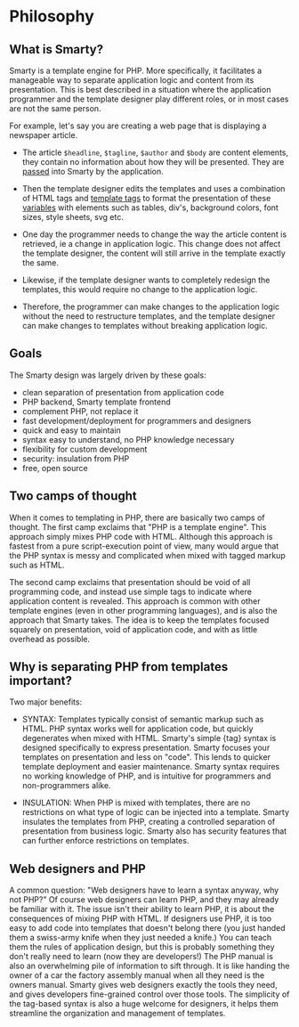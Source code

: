 # Philosophy

## What is Smarty?

Smarty is a template engine for PHP. More specifically, it facilitates a
manageable way to separate application logic and content from its
presentation. This is best described in a situation where the
application programmer and the template designer play different roles,
or in most cases are not the same person.

For example, let's say you are creating a web page that is displaying a
newspaper article.

-   The article `$headline`, `$tagline`, `$author` and `$body` are
    content elements, they contain no information about how they will be
    presented. They are [passed](getting-started.md#basic-usage) into Smarty by the
    application.

-   Then the template designer edits the templates and uses a
    combination of HTML tags and [template tags](designers/language-basic-syntax/language-syntax-tags.md)
    to format the presentation of these
    [variables](designers/language-basic-syntax/language-syntax-variables.md) with elements such as
    tables, div\'s, background colors, font sizes, style sheets, svg
    etc.

-   One day the programmer needs to change the way the article content
    is retrieved, ie a change in application logic. This change does not
    affect the template designer, the content will still arrive in the
    template exactly the same.

-   Likewise, if the template designer wants to completely redesign the
    templates, this would require no change to the application logic.

-   Therefore, the programmer can make changes to the application logic
    without the need to restructure templates, and the template designer
    can make changes to templates without breaking application logic.

## Goals

The Smarty design was largely driven by these goals:
-   clean separation of presentation from application code
-   PHP backend, Smarty template frontend
-   complement PHP, not replace it
-   fast development/deployment for programmers and designers
-   quick and easy to maintain
-   syntax easy to understand, no PHP knowledge necessary
-   flexibility for custom development
-   security: insulation from PHP
-   free, open source



## Two camps of thought

When it comes to templating in PHP, there are basically two camps of
thought. The first camp exclaims that \"PHP is a template engine\". This
approach simply mixes PHP code with HTML. Although this approach is
fastest from a pure script-execution point of view, many would argue
that the PHP syntax is messy and complicated when mixed with tagged
markup such as HTML.

The second camp exclaims that presentation should be void of all
programming code, and instead use simple tags to indicate where
application content is revealed. This approach is common with other
template engines (even in other programming languages), and is also the
approach that Smarty takes. The idea is to keep the templates focused
squarely on presentation, void of application code, and with as little
overhead as possible.

## Why is separating PHP from templates important?

Two major benefits:

-   SYNTAX: Templates typically consist of semantic markup such as HTML.
    PHP syntax works well for application code, but quickly degenerates
    when mixed with HTML. Smarty\'s simple {tag} syntax is designed
    specifically to express presentation. Smarty focuses your templates
    on presentation and less on \"code\". This lends to quicker template
    deployment and easier maintenance. Smarty syntax requires no working
    knowledge of PHP, and is intuitive for programmers and
    non-programmers alike.

-   INSULATION: When PHP is mixed with templates, there are no
    restrictions on what type of logic can be injected into a template.
    Smarty insulates the templates from PHP, creating a controlled
    separation of presentation from business logic. Smarty also has
    security features that can further enforce restrictions on
    templates.

## Web designers and PHP

A common question: "Web designers have to learn a syntax anyway, why
not PHP?" Of course web designers can learn PHP, and they may already
be familiar with it. The issue isn't their ability to learn PHP, it is
about the consequences of mixing PHP with HTML. If designers use PHP, it
is too easy to add code into templates that doesn't belong there (you
just handed them a swiss-army knife when they just needed a knife.) You
can teach them the rules of application design, but this is probably
something they don't really need to learn (now they are developers!)
The PHP manual is also an overwhelming pile of information to sift
through. It is like handing the owner of a car the factory assembly
manual when all they need is the owners manual. Smarty gives web
designers exactly the tools they need, and gives developers fine-grained
control over those tools. The simplicity of the tag-based syntax is also
a huge welcome for designers, it helps them streamline the organization
and management of templates.

